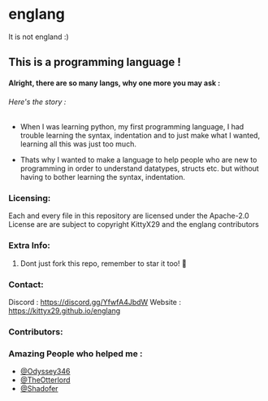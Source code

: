 # englang

It is not england :)

## This is a programming language !

#### Alright, there are so many langs, why one more you may ask :

###### Here's the story : 
- When I was learning python, my first programming language, I had trouble learning the syntax, indentation and to just make what I wanted, learning all this was just too much.

- Thats why I wanted to make a language to help people who are new to programming in order to understand datatypes, structs etc. but without having to bother learning the syntax, indentation.


### Licensing: 
Each and every file in this repository are licensed under the Apache-2.0 License are are subject to copyright KittyX29 and the englang contributors 

### Extra Info: 
1. Dont just fork this repo, remember to star it too! 🌟

### Contact: 
Discord : https://discord.gg/YfwfA4JbdW
Website : https://kittyx29.github.io/englang

### Contributors: 
### Amazing People who helped me :

- [@Odyssey346](https://github.com/Odyssey346)
- [@TheOtterlord](https://github.com/TheOtterlord)
- [@Shadofer](https://github.com/Shadofer)


